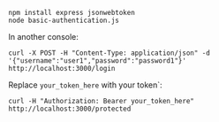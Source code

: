 ```console
npm install express jsonwebtoken
node basic-authentication.js
```

In another console:
```console
curl -X POST -H "Content-Type: application/json" -d '{"username":"user1","password":"password1"}' http://localhost:3000/login
```
Replace `your_token_here` with your token`:
```console
curl -H "Authorization: Bearer your_token_here" http://localhost:3000/protected
```